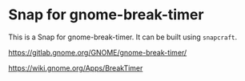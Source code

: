 # Snap for gnome-break-timer

This is a Snap for gnome-break-timer. It can be built using `snapcraft`.

<https://gitlab.gnome.org/GNOME/gnome-break-timer/>

<https://wiki.gnome.org/Apps/BreakTimer>

